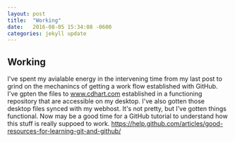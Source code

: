 ```yaml
---
layout: post
title:  "Working"
date:   2016-08-05 15:34:08 -0600
categories: jekyll update
---
```

## Working
I've spent my avialable energy in the intervening time from my last post to grind on the mechanincs of getting a work flow established with GitHub. I've gpten the files to www.cdhart.com established in a functioning repository that are accessible on my desktop. I've also gotten those desktop files synced with my webhost. It's not pretty, but I've gotten things functional. Now may be a good time for a GitHub tutorial to understand how this stuff is really suppoed to work. https://help.github.com/articles/good-resources-for-learning-git-and-github/
